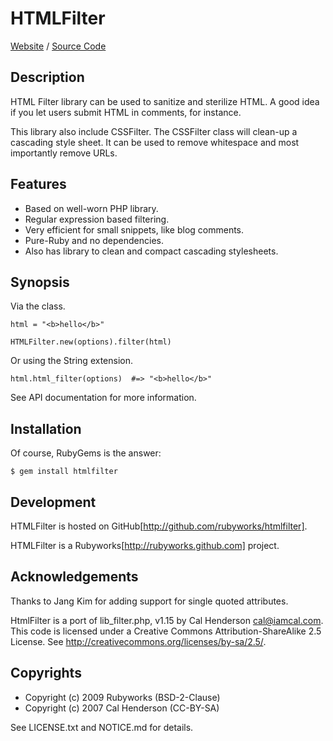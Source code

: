 # HTMLFilter

[Website](http://rubyworks.github.com/htmlfilter) /
[Source Code](http://github.com/rubyworks/htmlfilter)


## Description

HTML Filter library can be used to sanitize and sterilize
HTML. A good idea if you let users submit HTML in comments,
for instance. 

This library also include CSSFilter. The CSSFilter class will
clean-up a cascading style sheet. It can be used to remove
whitespace and most importantly remove URLs.


## Features

* Based on well-worn PHP library.
* Regular expression based filtering.
* Very efficient for small snippets, like blog comments.
* Pure-Ruby and no dependencies.
* Also has library to clean and compact cascading stylesheets.


## Synopsis

Via the class.

    html = "<b>hello</b>"

    HTMLFilter.new(options).filter(html)

Or using the String extension.

    html.html_filter(options)  #=> "<b>hello</b>"

See API documentation for more information.


## Installation

Of course, RubyGems is the answer:

    $ gem install htmlfilter


## Development

HTMLFilter is hosted on GitHub[http://github.com/rubyworks/htmlfilter].

HTMLFilter is a Rubyworks[http://rubyworks.github.com] project.


## Acknowledgements

Thanks to Jang Kim for adding support for single quoted attributes.

HtmlFilter is a port of lib_filter.php, v1.15 by Cal Henderson <cal@iamcal.com>.
This code is licensed under a Creative Commons Attribution-ShareAlike 2.5 License.
See http://creativecommons.org/licenses/by-sa/2.5/.


## Copyrights

* Copyright (c) 2009 Rubyworks (BSD-2-Clause)
* Copyright (c) 2007 Cal Henderson (CC-BY-SA)

See LICENSE.txt and NOTICE.md for details.

